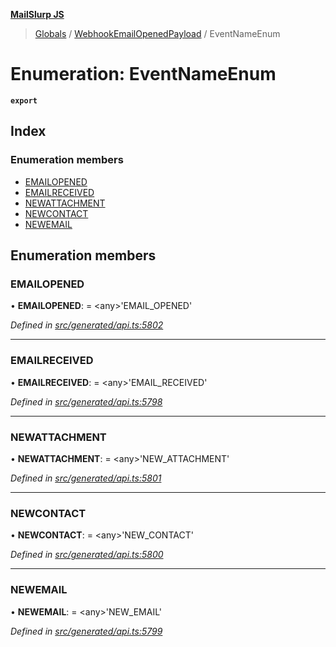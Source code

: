 **[MailSlurp JS](../README.md)**

> [Globals](../README.md) / [WebhookEmailOpenedPayload](../modules/webhookemailopenedpayload.md) / EventNameEnum

# Enumeration: EventNameEnum

**`export`** 

## Index

### Enumeration members

* [EMAILOPENED](webhookemailopenedpayload.eventnameenum.md#emailopened)
* [EMAILRECEIVED](webhookemailopenedpayload.eventnameenum.md#emailreceived)
* [NEWATTACHMENT](webhookemailopenedpayload.eventnameenum.md#newattachment)
* [NEWCONTACT](webhookemailopenedpayload.eventnameenum.md#newcontact)
* [NEWEMAIL](webhookemailopenedpayload.eventnameenum.md#newemail)

## Enumeration members

### EMAILOPENED

•  **EMAILOPENED**:  = \<any>'EMAIL\_OPENED'

*Defined in [src/generated/api.ts:5802](https://github.com/mailslurp/mailslurp-client/blob/eace919/src/generated/api.ts#L5802)*

___

### EMAILRECEIVED

•  **EMAILRECEIVED**:  = \<any>'EMAIL\_RECEIVED'

*Defined in [src/generated/api.ts:5798](https://github.com/mailslurp/mailslurp-client/blob/eace919/src/generated/api.ts#L5798)*

___

### NEWATTACHMENT

•  **NEWATTACHMENT**:  = \<any>'NEW\_ATTACHMENT'

*Defined in [src/generated/api.ts:5801](https://github.com/mailslurp/mailslurp-client/blob/eace919/src/generated/api.ts#L5801)*

___

### NEWCONTACT

•  **NEWCONTACT**:  = \<any>'NEW\_CONTACT'

*Defined in [src/generated/api.ts:5800](https://github.com/mailslurp/mailslurp-client/blob/eace919/src/generated/api.ts#L5800)*

___

### NEWEMAIL

•  **NEWEMAIL**:  = \<any>'NEW\_EMAIL'

*Defined in [src/generated/api.ts:5799](https://github.com/mailslurp/mailslurp-client/blob/eace919/src/generated/api.ts#L5799)*
